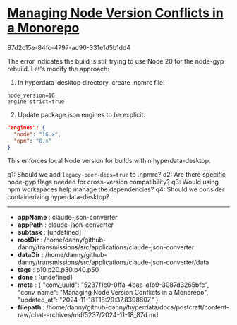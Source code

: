 # [Managing Node Version Conflicts in a Monorepo](https://claude.ai/chat/5237f1c0-0ffa-4baa-a1b9-3087d3265bfe)

87d2c15e-84fc-4797-ad90-331e1d5b1dd4

 The error indicates the build is still trying to use Node 20 for the node-gyp rebuild. Let's modify the approach:

1. In hyperdata-desktop directory, create .npmrc file:
```
node_version=16
engine-strict=true
```

2. Update package.json engines to be explicit:
```json
"engines": {
  "node": "16.x",
  "npm": "8.x"
}
```

This enforces local Node version for builds within hyperdata-desktop.

q1: Should we add `legacy-peer-deps=true` to .npmrc?
q2: Are there specific node-gyp flags needed for cross-version compatibility?
q3: Would using npm workspaces help manage the dependencies?
q4: Should we consider containerizing hyperdata-desktop?

---

* **appName** : claude-json-converter
* **appPath** : claude-json-converter
* **subtask** : [undefined]
* **rootDir** : /home/danny/github-danny/transmissions/src/applications/claude-json-converter
* **dataDir** : /home/danny/github-danny/transmissions/src/applications/claude-json-converter/data
* **tags** : p10.p20.p30.p40.p50
* **done** : [undefined]
* **meta** : {
  "conv_uuid": "5237f1c0-0ffa-4baa-a1b9-3087d3265bfe",
  "conv_name": "Managing Node Version Conflicts in a Monorepo",
  "updated_at": "2024-11-18T18:29:37.839880Z"
}
* **filepath** : /home/danny/github-danny/hyperdata/docs/postcraft/content-raw/chat-archives/md/5237/2024-11-18_87d.md